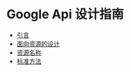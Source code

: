 # Google Api 设计指南

* [引言](src/introduction.md)
* [面向资源的设计](src/resource-oriented-design.md)
* [资源名称](src/resource-names.md)
* [标准方法](src/standard-methods.md)
